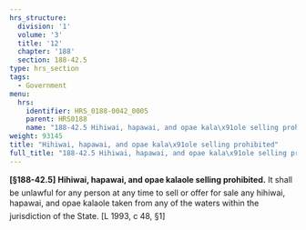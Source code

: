 ```yaml
---
hrs_structure:
  division: '1'
  volume: '3'
  title: '12'
  chapter: '188'
  section: 188-42.5
type: hrs_section
tags:
  - Government
menu:
  hrs:
    identifier: HRS_0188-0042_0005
    parent: HRS0188
    name: "188-42.5 Hihiwai, hapawai, and opae kala\x91ole selling prohibited"
weight: 93145
title: "Hihiwai, hapawai, and opae kala\x91ole selling prohibited"
full_title: "188-42.5 Hihiwai, hapawai, and opae kala\x91ole selling prohibited"
---
```

**[§188-42.5]** **Hihiwai, hapawai, and opae kala****ole selling prohibited.** It shall be unlawful for any person at any time to sell or offer for sale any hihiwai, hapawai, and opae kalaole taken from any of the waters within the jurisdiction of the State. [L 1993, c 48, §1]